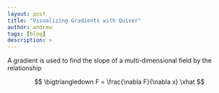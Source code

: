 ```yaml
---
layout: post
title: "Visualizing Gradients with Quiver"
author: andrew
tags: [blog]
description: >
---
```



A gradient is used to find the slope of a multi-dimensional field by the relationship

$$
\bigtriangledown F = \frac{\nabla F}{\nabla x} \xhat
$$
